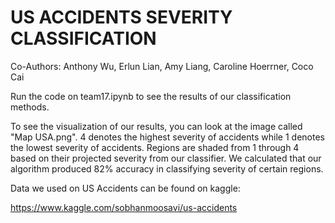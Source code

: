 # US ACCIDENTS SEVERITY CLASSIFICATION

Co-Authors: Anthony Wu, Erlun Lian, Amy Liang, Caroline Hoerrner, Coco Cai

Run the code on team17.ipynb to see the results of our classification methods.

To see the visualization of our results, you can look at the image called 
"Map USA.png". 4 denotes the highest severity of accidents while 1 denotes the 
lowest severity of accidents.  Regions are shaded from 1 through 4 based on 
their projected severity from our classifier.  We calculated that our 
algorithm produced 82% accuracy in classifying severity of certain regions. 

Data we used on US Accidents can be found on kaggle:

https://www.kaggle.com/sobhanmoosavi/us-accidents
